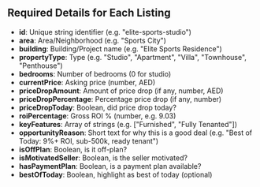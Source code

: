 ## Required Details for Each Listing

- **id**: Unique string identifier (e.g. "elite-sports-studio")
- **area**: Area/Neighborhood (e.g. "Sports City")
- **building**: Building/Project name (e.g. "Elite Sports Residence")
- **propertyType**: Type (e.g. "Studio", "Apartment", "Villa", "Townhouse", "Penthouse")
- **bedrooms**: Number of bedrooms (0 for studio)
- **currentPrice**: Asking price (number, AED)
- **priceDropAmount**: Amount of price drop (if any, number, AED)
- **priceDropPercentage**: Percentage price drop (if any, number)
- **priceDropToday**: Boolean, did price drop today?
- **roiPercentage**: Gross ROI % (number, e.g. 9.03)
- **keyFeatures**: Array of strings (e.g. ["Furnished", "Fully Tenanted"])
- **opportunityReason**: Short text for why this is a good deal (e.g. "Best of Today: 9%+ ROI, sub-500k, ready tenant")
- **isOffPlan**: Boolean, is it off-plan?
- **isMotivatedSeller**: Boolean, is the seller motivated?
- **hasPaymentPlan**: Boolean, is a payment plan available?
- **bestOfToday**: Boolean, highlight as best of today (optional)
